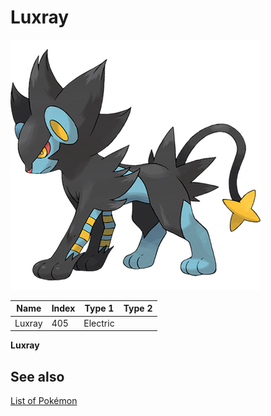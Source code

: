 # Luxray


![Luxray](images/405.png)

| **Name** | **Index** | **Type 1** | **Type 2** |
|----|----|----|----|
| Luxray | 405 | Electric  |  |

**Luxray** 

## See also

[List of Pokémon](../pokemon.md)
